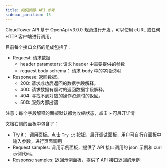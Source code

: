 ```yaml
---
title: 如何阅读 API 参考
sidebar_position: 13
---
```


CloudTower API 基于 OpenApi v3.0.0 规范进行开发，可以使用 cURL 或任何 HTTP 客户端进行调用。

目前每个接口文档的组成包括了：
* Request: 请求数据
  * header parameters: 请求 header 中需要提供的参数
  * request body schema： 请求 body 中的字段说明
* Responese: 返回数据。
  * 200: 请求成功后返回的数据字段解释。
  * 400: 请求数据有误时的返回数据字段解释。
  * 404: 寻找不到对应的操作资源时的返回。
  * 500: 服务内部出错

注意：每个字段解释的面板默认都为收缩状态，点击 `>` 可展开详情

文档右侧的面板中包含了：
* Try it： 调用面板。点击 `Try it` 按钮，展开调试面板，用户可自行在面板中输入参数，进行页面调用
* Request samples: 调用示例面板，提供了 API 接口调用的 json 示例和 curl 示例代码。
* Response samples: 返回示例面板，提供了 API 接口返回的示例